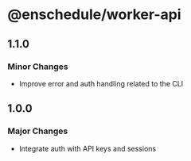 # @enschedule/worker-api

## 1.1.0

### Minor Changes

- Improve error and auth handling related to the CLI

## 1.0.0

### Major Changes

- Integrate auth with API keys and sessions
